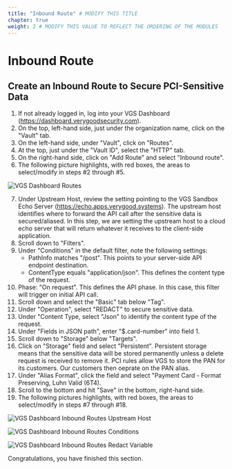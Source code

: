 ```yaml
---
title: "Inbound Route" # MODIFY THIS TITLE
chapter: true
weight: 2 # MODIFY THIS VALUE TO REFLECT THE ORDERING OF THE MODULES
---
```


# Inbound Route <!-- MODIFY THIS HEADING -->

## Create an Inbound Route to Secure PCI-Sensitive Data 

1) If not already logged in, log into your VGS Dashboard (https://dashboard.verygoodsecurity.com).
2) On the top, left-hand side, just under the organization name, click on the "Vault" tab.
3) On the left-hand side, under "Vault", click on "Routes".  
4) At the top, just under the "Vault ID", select the "HTTP" tab.  
5) On the right-hand side, click on "Add Route" and select "Inbound route". 
6) The following picture highlights, with red boxes, the areas to select/modify in steps #2 through #5.

![VGS Dashboard Routes](/images/vgs-dashboard-routes.jpg)  

7) Under Upstream Host, review the setting pointing to the VGS Sandbox Echo Server (https://echo.apps.verygood.systems). The upstream host identifies where to forward the API call after the sensitive data is secured/aliased. In this step, we are setting the upstream host to a cloud echo server that will return whatever it receives to the client-side application.  
8) Scroll down to "Filters".  
9) Under "Conditions" in the default filter, note the following settings:  
	* PathInfo matches "/post". This points to your server-side API endpoint destination.  
	* ContentType equals "application/json". This defines the content type of the request.
10) Phase: "On request". This defines the API phase. In this case, this filter will trigger on initial API call.  
11) Scroll down and select the "Basic" tab below "Tag".  
12) Under "Operation", select "REDACT" to secure sensitive data.
13) Under "Content Type, select "Json" to identify the content type of the request.  
14) Under "Fields in JSON path", enter "$.card-number" into field 1.  
15) Scroll down to "Storage" below "Targets".  
16) Click on "Storage" field and select "Persistent". Persistent storage means that the sensitive data will be stored permanently unless a delete request is received to remove it. PCI rules allow VGS to store the PAN for its customers. Our customers then oeprate on the PAN alias. 
17) Under "Alias Format", click the field and select "Payment Card - Format Preserving, Luhn Valid (6T4).  
18) Scroll to the bottom and hit "Save" in the bottom, right-hand side.
19) The following pictures highlights, with red boxes, the areas to select/modify in steps #7 through #18.  

![VGS Dashboard Inbound Routes Upstream Host](/images/vgs-dashboard-inbound-route-upstream-host.jpg)  

![VGS Dashboard Inbound Routes Conditions](/images/vgs-dashboard-inbound-route-conditions.jpg)  

![VGS Dashboard Inbound Routes Redact Variable](/images/vgs-dashboard-inbound-route-redact-variable.jpg)  


Congratulations, you have finished this section.  
